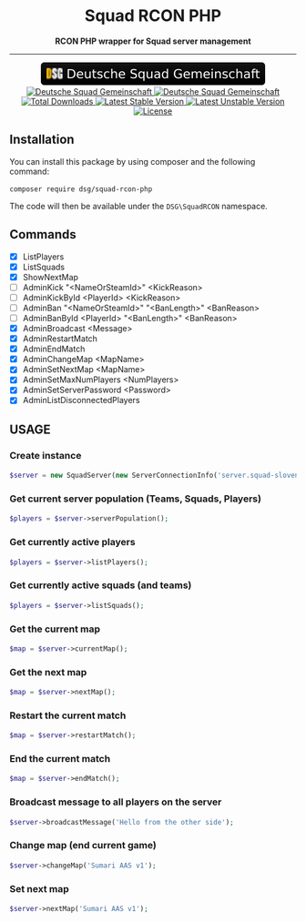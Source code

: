 <div align="center">
    <h1>Squad RCON PHP</h1>
    <b>RCON PHP wrapper for Squad server management</b>
    <hr>
    <a href="https://dsg-gaming.de">
        <img alt="Deutsche Squad Gemeinschaft" src="https://raw.githubusercontent.com/Deutsche-Squad-Gemeinschaft/battlemetrics-php/master/dsg-badge.svg">
    </a>
    <a href="https://travis-ci.org/Deutsche-Squad-Gemeinschaft/squad-rcon-php">
        <img alt="Deutsche Squad Gemeinschaft" src="https://travis-ci.org/Deutsche-Squad-Gemeinschaft/squad-rcon-php.png?branch=master">
    </a>
    <a href="https://codecov.io/gh/Deutsche-Squad-Gemeinschaft/squad-rcon-php">
        <img alt="Deutsche Squad Gemeinschaft" src="https://codecov.io/gh/Deutsche-Squad-Gemeinschaft/squad-rcon-php/branch/master/graph/badge.svg">
    </a>
    <a href="https://packagist.org/packages/dsg/squad-rcon-php">
        <img alt="Total Downloads" src="https://poser.pugx.org/dsg/squad-rcon-php/downloads.png">
    </a>
    <a href="https://packagist.org/packages/dsg/squad-rcon-php">
        <img alt="Latest Stable Version" src="https://poser.pugx.org/dsg/squad-rcon-php/v/stable">
    </a>
    <a href="https://packagist.org/packages/dsg/squad-rcon-php">
        <img alt="Latest Unstable Version" src="https://poser.pugx.org/dsg/squad-rcon-php/v/unstable">
    </a>
    <a href="https://packagist.org/packages/dsg/squad-rcon-php">
        <img alt="License" src="https://poser.pugx.org/dsg/squad-rcon-php/license">
    </a>
</div>

## Installation

You can install this package by using composer and the following command:
```
composer require dsg/squad-rcon-php
```

The code will then be available under the `DSG\SquadRCON` namespace.

## Commands

* [x] ListPlayers
* [x] ListSquads
* [x] ShowNextMap
* [ ] AdminKick "\<NameOrSteamId\>" \<KickReason\>
* [ ] AdminKickById \<PlayerId\> \<KickReason\>
* [ ] AdminBan "\<NameOrSteamId\>" "\<BanLength\>" \<BanReason\>
* [ ] AdminBanById \<PlayerId\> "\<BanLength\>" \<BanReason\>
* [x] AdminBroadcast \<Message\>
* [x] AdminRestartMatch
* [x] AdminEndMatch
* [x] AdminChangeMap \<MapName\>
* [x] AdminSetNextMap \<MapName\>
* [x] AdminSetMaxNumPlayers \<NumPlayers\>
* [x] AdminSetServerPassword \<Password\>
* [x] AdminListDisconnectedPlayers

## USAGE

### Create instance
```php
$server = new SquadServer(new ServerConnectionInfo('server.squad-slovenia.com', 21114, 'verySecretPassword'));
```

### Get current server population (Teams, Squads, Players)
```php
$players = $server->serverPopulation();
```

### Get currently active players
```php
$players = $server->listPlayers();
```

### Get currently active squads (and teams)
```php
$players = $server->listSquads();
```

### Get the current map
```php
$map = $server->currentMap();
```

### Get the next map
```php
$map = $server->nextMap();
```

### Restart the current match
```php
$map = $server->restartMatch();
```

### End the current match
```php
$map = $server->endMatch();
```

### Broadcast message to all players on the server
```php
$server->broadcastMessage('Hello from the other side');
```

### Change map (end current game)
```php
$server->changeMap('Sumari AAS v1');
```

### Set next map
```php
$server->nextMap('Sumari AAS v1');
```